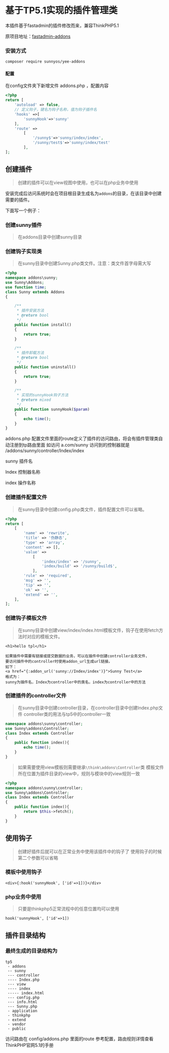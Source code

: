 # 基于TP5.1实现的插件管理类

本插件基于fastadmin的插件修改而来，兼容ThinkPHP5.1

原项目地址：[fastadmin-addons](https://github.com/karsonzhang/fastadmin-addons)

### 安装方式

``
composer require sunnyos/yee-addons
``

#### 配置

在config文件夹下新增文件 addons.php ，配置内容

```php
<?php
return [
    'autoload' => false,
    // 定义钩子，键名为钩子名称，值为钩子插件名
    'hooks' =>[
        'sunnyHook'=>'sunny'
    ],
    'route' =>
        [
            '/sunny$'=>'sunny/index/index',
            '/sunny/test$'=>'sunny/index/test'
        ],
];

```


## 创建插件
> 创建的插件可以在view视图中使用，也可以在php业务中使用
 
安装完成后访问系统时会在项目根目录生成名为`addons`的目录，在该目录中创建需要的插件。

下面写一个例子：

### 创建sunny插件
> 在addons目录中创建sunny目录

### 创建钩子实现类
> 在sunny目录中创建Sunny.php类文件。注意：类文件首字母需大写

```php
<?php
namespace addons\sunny;
use Sunny\Addons;
use function time;
class Sunny extends Addons
{

    /**
     * 插件安装方法
     * @return bool
     */
    public function install()
    {
        return true;
    }

    /**
     * 插件卸载方法
     * @return bool
     */
    public function uninstall()
    {
        return true;
    }

    /**
     * 实现的sunnyHook钩子方法
     * @return mixed
     */
    public function sunnyHook($param)
    {
        echo time();
    }
}

```

addons.php 配置文件里面的route定义了插件的访问路由，将会有插件管理类自动注册到tp路由里面
如访问 a.com/sunny 访问到的控制器就是 /addons/sunny/controller/Index/index

sunny 插件名

Index 控制器名称

index 操作名称

### 创建插件配置文件
> 在sunny目录中创建config.php类文件，插件配置文件可以省略。

```php
<?php
return [
    [
        'name' => 'rewrite',
        'title' => '伪静态',
        'type' => 'array',
        'content' => [],
        'value' =>
            [
                'index/index' => '/sunny',
                'index/build' => '/sunny/build$',
            ],
        'rule' => 'required',
        'msg' => '',
        'tip' => '',
        'ok' => '',
        'extend' => '',
    ],
];

```

### 创建钩子模板文件
> 在sunny目录中创建view/index/index.html模板文件，钩子在使用fetch方法时对应的模板文件。

```
<h1>hello tpl</h1>

如果插件中需要有链接或提交数据的业务，可以在插件中创建controller业务文件，
要访问插件中的controller时使用addon_url生成url链接。
如下：
<a href="{:addon_url('sunny://Index/index')}">Sunny Test</a>
格式为：
sunny为插件名，Index为controller中的类名，index为controller中的方法
```

### 创建插件的controller文件
> 在sunny目录中创建controller目录，在controller目录中创建Index.php文件
> controller类的用法与tp5中的controller一致

```php
namespace addons\sunny\controller;
use Sunny\addons\Controller;
class Index extends Controller
{
    public function index(){
        echo time();
    }
}
```

> 如果需要使用view模板则需要继承`\think\addons\Controller`类
> 模板文件所在位置为插件目录的view中，规则与模块中的view规则一致

```php
<?php
namespace addons\sunny\controller;
use Sunny\addons\Controller;
class Index extends Controller
{
    public function index(){
        return $this->fetch();
    }
}
```

## 使用钩子
> 创建好插件后就可以在正常业务中使用该插件中的钩子了
> 使用钩子的时候第二个参数可以省略

### 模板中使用钩子

```
<div>{:hook('sunnyHook', ['id'=>1])}</div>
```

### php业务中使用
> 只要是thinkphp5正常流程中的任意位置均可以使用

```
hook('sunnyHook', ['id'=>1])
```

## 插件目录结构
### 最终生成的目录结构为

```
tp5
 - addons
 -- sunny
 --- controller
 ---- Index.php
 --- view
 ---- index
 ----- index.html
 --- config.php
 --- info.html
 --- Sunny.php
 - application
 - thinkphp
 - extend
 - vendor
 - public
```

访问路由在 config/addons.php 里面的route 参考配置，路由规则详情查看ThinkPHP官网5.1的手册